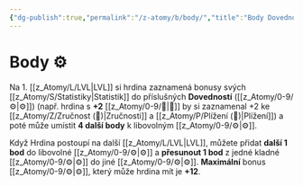 ```yaml
---
{"dg-publish":true,"permalink":"/z-atomy/b/body/","title":"Body Dovedností"}
---
```


# Body ⚙️
Na 1. [[z_Atomy/L/LVL\|LVL]] si hrdina zaznamená bonusy svých [[z_Atomy/S/Statistiky\|Statistik]] do příslušných **Dovedností** ([[z_Atomy/0-9/⚙️\|⚙️]]) (např. hrdina s **+2** [[z_Atomy/0-9/🎯\|🎯]] by si zaznamenal +2 ke [[z_Atomy/Z/Zručnost (🎯)\|Zručnosti]] a [[z_Atomy/P/Plížení (🎯)\|Plížení]]) a poté může umístit **4 další body** k libovolným [[z_Atomy/0-9/⚙️\|⚙️]].

Když Hrdina postoupí na další [[z_Atomy/L/LVL\|LVL]], můžete přidat **další 1 bod** do libovolné [[z_Atomy/0-9/⚙️\|⚙️]] a **přesunout 1 bod** z jedné kladné [[z_Atomy/0-9/⚙️\|⚙️]] do jiné [[z_Atomy/0-9/⚙️\|⚙️]]. **Maximální** bonus [[z_Atomy/0-9/⚙️\|⚙️]], který může hrdina mít je **+12**.